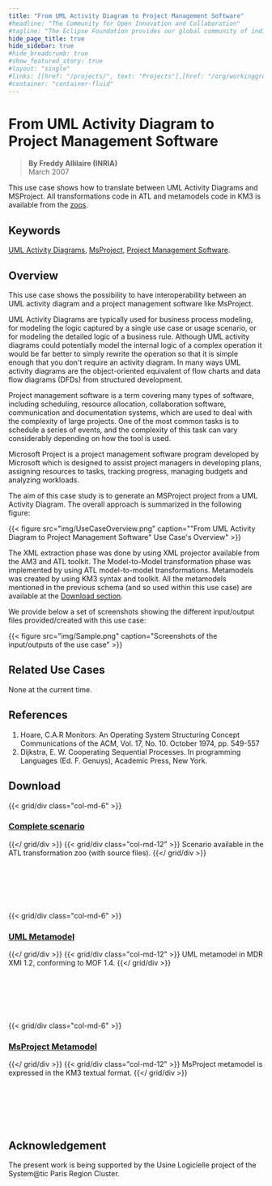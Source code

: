 ```yaml
---
title: "From UML Activity Diagram to Project Management Software"
#headline: "The Community for Open Innovation and Collaboration"
#tagline: "The Eclipse Foundation provides our global community of individuals and organizations with a mature, scalable, and business-friendly environment for open source software collaboration and innovation."
hide_page_title: true
hide_sidebar: true
#hide_breadcrumb: true
#show_featured_story: true
#layout: "single"
#links: [[href: "/projects/", text: "Projects"],[href: "/org/workinggroups/", text: "Working Group"],[href: "/membership/", text: "Members"],[href: "/org/value", text: "Business Value"]]
#container: "container-fluid"
---
```


# From UML Activity Diagram to Project Management Software

> **By Freddy Allilaire (INRIA)** \
> March 2007

This use case shows how to translate between UML Activity Diagrams and MSProject. All transformations code in ATL and metamodels code in KM3 is available from the [zoos](https://www.eclipse.org/gmt/am3/zoos/).

## Keywords

[UML Activity Diagrams](https://www.agilemodeling.com/artifacts/activityDiagram.htm), [MsProject](https://office.microsoft.com/project), [Project Management Software](https://en.wikipedia.org/wiki/Project_management_software).

## Overview

This use case shows the possibility to have interoperability between an UML activity diagram and a project management software like MsProject.

UML Activity Diagrams are typically used for business process modeling, for modeling the logic captured by a single use case or usage scenario, or for modeling the detailed logic of a business rule. Although UML activity diagrams could potentially model the internal logic of a complex operation it would be far better to simply rewrite the operation so that it is simple enough that you don't require an activity diagram. In many ways UML activity diagrams are the object-oriented equivalent of flow charts and data flow diagrams (DFDs) from structured development.

Project management software is a term covering many types of software, including scheduling, resource allocation, collaboration software, communication and documentation systems, which are used to deal with the complexity of large projects. One of the most common tasks is to schedule a series of events, and the complexity of this task can vary considerably depending on how the tool is used.

Microsoft Project is a project management software program developed by Microsoft which is designed to assist project managers in developing plans, assigning resources to tasks, tracking progress, managing budgets and analyzing workloads.

The aim of this case study is to generate an MSProject project from a UML Activity Diagram. The overall approach is summarized in the following figure:

{{< figure src="img/UseCaseOverview.png" caption="\"From UML Activity Diagram to Project Management Software\" Use Case's Overview" >}}

The XML extraction phase was done by using XML projector available from the AM3 and ATL toolkit. The Model-to-Model transformation phase was implemented by using ATL model-to-model transformations. Metamodels was created by using KM3 syntax and toolkit. All the metamodels mentioned in the previous schema (and so used within this use case) are available at the [Download section](#download).

We provide below a set of screenshots showing the different input/output files provided/created with this use case:

{{< figure src="img/Sample.png" caption="Screenshots of the input/outputs of the use case" >}}

## Related Use Cases

None at the current time.

## References

  1. Hoare, C.A.R Monitors: An Operating System Structuring Concept Communications of the ACM, Vol. 17, No. 10. October 1974, pp. 549-557
  2. Dijkstra, E. W. Cooperating Sequential Processes. In programming Languages (Ed. F. Genuys), Academic Press, New York.

##  Download

{{< grid/div class="col-md-6" >}}
### [Complete scenario](../../atltransformations/#UMLActivityDiagram2MSProject)
{{</ grid/div >}}
{{< grid/div class="col-md-12" >}}
Scenario available in the ATL transformation zoo (with source files).
{{</ grid/div >}}

&nbsp;

&nbsp;

&nbsp;

{{< grid/div class="col-md-6" >}}
### [UML Metamodel](https://www.eclipse.org/gmt/am3/zoos/atlantMOF_MDRZoo/#UMLDI)
{{</ grid/div >}}
{{< grid/div class="col-md-12" >}}
UML metamodel in MDR XMI 1.2, conforming to MOF 1.4.
{{</ grid/div >}}

&nbsp;

&nbsp;

&nbsp;

{{< grid/div class="col-md-6" >}}
### [MsProject Metamodel](https://www.eclipse.org/gmt/am3/zoos/atlanticZoo/#MSProject)
{{</ grid/div >}}
{{< grid/div class="col-md-12" >}}
MsProject metamodel is expressed in the KM3 textual format.
{{</ grid/div >}}

&nbsp;

&nbsp;

&nbsp;

##  Acknowledgement

The present work is being supported by the Usine Logicielle project of the System@tic Paris Region Cluster.

